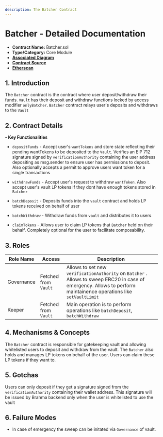 ```yaml
---
description: The Batcher Contract
---
```


# Batcher - Detailed Documentation

- **Contract Name:** Batcher.sol
- **Type/Category:** Core Module
- [**Associated Diagram**]()
- [**Contract Source**](../contracts/Batcher/Batcher.sol)
- [**Etherscan**](https://etherscan.io/address/)

## 1. Introduction

The `Batcher` contract is the contract where user deposit/withdraw their funds. `Vault` has their deposit and withdraw functions locked by access modifier `onlyBatcher`. `Batcher` contract relays user's deposits and withdraws to the `Vault`

## 2. Contract Details

**- Key Functionalities**

- `depositFunds` - Accept user's `wantTokens` and store state reflecting their pending wantTokens to be deposited to the `Vault`. Verifies an EIP 712 signature signed by `verificationAuthority` containing the user address depositing as msg.sender to ensure user has permissions to deposit. Also optionally accepts a permit to approve users want token for a single transactions

- `withdrawFunds` - Accept user's request to withdraw `wantToken`. Also accept user's vault LP tokens if they dont have enough tokens stored in `Batcher`

- `batchDeposit` - Deposits funds into the `vault` contract and holds LP tokens received on behalf of user

- `batchWithdraw` - Withdraw funds from `vault` and distributes it to users

- `claimTokens` - Allows user to claim LP tokens that `Batcher` held on their behalf. Completely optional for the user to facilitate composability.

## 3. Roles

| Role Name  | Access               | Description                                                                                                                                                         |
| ---------- | -------------------- | ------------------------------------------------------------------------------------------------------------------------------------------------------------------- |
| Governance | Fetched from `Vault` | Allows to set new `verificationAuthority` on `Batcher` . Allows to sweep ERC20 in case of emergency. Allows to perform maintainence operations like `setVaultLimit` |
| Keeper     | Fetched from `Vault` | Main operation is to perform operations like `batchDeposit`, `batchWithdraw`                                                                                        |

## 4. Mechanisms & Concepts

The `Batcher` contract is responsible for gatekeeping vault and allowing whitelisted users to deposit and withdraw from the vault. The `Batcher` also holds and manages LP tokens on behalf of the user. Users can claim these LP tokens if they want to.

## 5. Gotchas

Users can only deposit if they get a signature signed from the `verificationAuthority` containing their wallet address. This signature will be issued by Brahma backend only when the user is whitelisted to use the vault

## 6. Failure Modes

- In case of emergency the sweep can be initated via `Governance` of vault.
